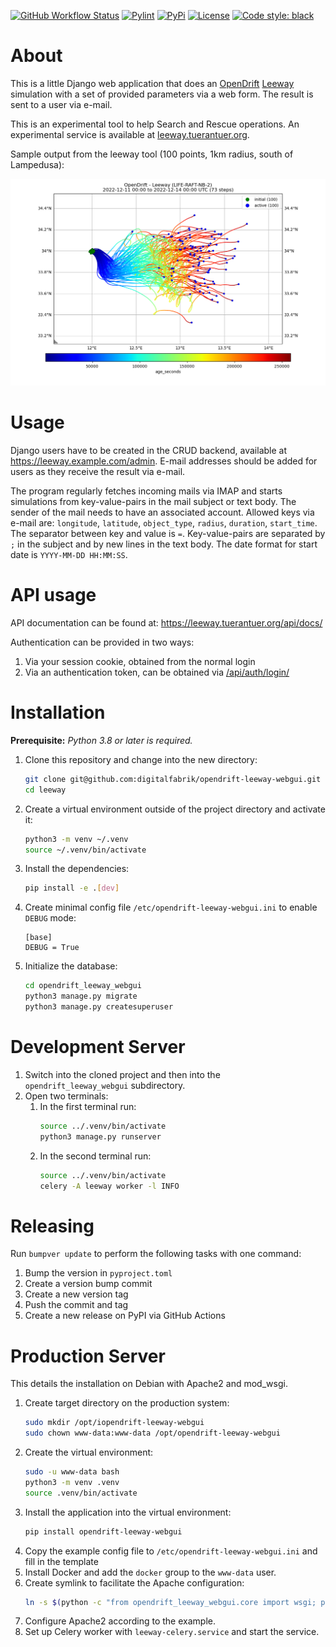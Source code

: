[![GitHub Workflow Status](https://github.com/digitalfabrik/opendrift-leeway-webgui/workflows/Tests/badge.svg)](https://github.com/digitalfabrik/opendrift-leeway-webgui/actions?query=workflow%3ATests)
[![Pylint](https://img.shields.io/badge/pylint-10.00-brightgreen)](https://www.pylint.org/)
[![PyPi](https://img.shields.io/pypi/v/opendrift-leeway-webgui.svg)](https://pypi.org/project/opendrift-leeway-webgui/)
[![License](https://img.shields.io/badge/License-Apache%202.0-blue.svg)](https://opensource.org/licenses/Apache-2.0)
[![Code style: black](https://img.shields.io/badge/code%20style-black-000000.svg)](https://github.com/psf/black)

# About

This is a little Django web application that does an [OpenDrift](https://github.com/OpenDrift/opendrift) [Leeway](https://opendrift.github.io/choosing_a_model.html) simulation with a set of provided parameters via a web form. The result is sent to a user via e-mail.

This is an experimental tool to help Search and Rescue operations. An experimental service is available at [leeway.tuerantuer.org](https://leeway.tuerantuer.org).

Sample output from the leeway tool (100 points, 1km radius, south of Lampedusa):

![Example leeway output](./.github/leeway-simulation-output.png)

# Usage

Django users have to be created in the CRUD backend, available at https://leeway.example.com/admin. E-mail addresses should be added for users as they receive the result via e-mail.

The program regularly fetches incoming mails via IMAP and starts simulations from key-value-pairs in the mail subject or text body. The sender of the mail needs to have an associated account. Allowed keys via e-mail are: `longitude`, `latitude`, `object_type`, `radius`, `duration`, `start_time`. The separator between key and value is `=`. Key-value-pairs are separated by `;` in the subject and by new lines in the text body. The date format for start date is `YYYY-MM-DD HH:MM:SS`.

# API usage

API documentation can be found at: https://leeway.tuerantuer.org/api/docs/

Authentication can be provided in two ways:
1. Via your session cookie, obtained from the normal login
2. Via an authentication token, can be obtained via [/api/auth/login/](https://leeway.tuerantuer.org/api/v1/docs/#/auth/auth_login_create)

# Installation

**Prerequisite:** _Python 3.8 or later is required._

1. Clone this repository and change into the new directory:
   ```bash
   git clone git@github.com:digitalfabrik/opendrift-leeway-webgui.git leeway
   cd leeway
   ```
2. Create a virtual environment outside of the project directory and activate it:
   ```bash
   python3 -m venv ~/.venv
   source ~/.venv/bin/activate
   ```
3. Install the dependencies:
   ```bash
   pip install -e .[dev]
   ```
4. Create minimal config file `/etc/opendrift-leeway-webgui.ini` to enable `DEBUG` mode:
   ```dosini
   [base]
   DEBUG = True
   ```
5. Initialize the database:
   ```bash
   cd opendrift_leeway_webgui
   python3 manage.py migrate
   python3 manage.py createsuperuser
   ```

# Development Server

1. Switch into the cloned project and then into the `opendrift_leeway_webgui` subdirectory.
2. Open two terminals:
   1. In the first terminal run:
      ```bash
      source ../.venv/bin/activate
      python3 manage.py runserver
      ```
   2. In the second terminal run:
      ```bash
      source ../.venv/bin/activate
      celery -A leeway worker -l INFO
      ```


# Releasing

Run `bumpver update` to perform the following tasks with one command:

1. Bump the version in `pyproject.toml`
2. Create a version bump commit
3. Create a new version tag
4. Push the commit and tag
5. Create a new release on PyPI via GitHub Actions


# Production Server

This details the installation on Debian with Apache2 and mod_wsgi.

1. Create target directory on the production system:
   ```bash
   sudo mkdir /opt/iopendrift-leeway-webgui
   sudo chown www-data:www-data /opt/opendrift-leeway-webgui
   ```
2. Create the virtual environment:
   ```bash
   sudo -u www-data bash
   python3 -m venv .venv
   source .venv/bin/activate
   ```
3. Install the application into the virtual environment:
   ```bash
   pip install opendrift-leeway-webgui
   ```
4. Copy the example config file to `/etc/opendrift-leeway-webgui.ini` and fill in the template
5. Install Docker and add the `docker` group to the `www-data` user.
6. Create symlink to facilitate the Apache configuration:
   ```bash
   ln -s $(python -c "from opendrift_leeway_webgui.core import wsgi; print(wsgi.__file__)") .
   ```
7. Configure Apache2 according to the example.
8. Set up Celery worker with `leeway-celery.service` and start the service.
